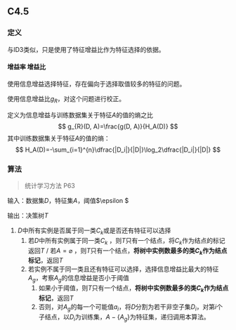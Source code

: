 ## C4.5

### 定义

与ID3类似，只是使用了特征增益比作为特征选择的依据。

#### 增益率 增益比

使用信息增益选择特征，存在偏向于选择取值较多的特征的问题。

使用信息增益比$g_R$，对这个问题进行校正。

定义为信息增益与训练数据集关于特征$A$的值的熵之比
$$
g_{R}(D, A)=\frac{g(D, A)}{H_A(D)}
$$
其中训练数据集关于特征$A$的值的熵：
$$
H_A(D)=-\sum_{i=1}^{n}\dfrac{|D_i|}{|D|}\log_2\dfrac{|D_i|}{|D|}
$$

### 算法

> 统计学习方法 P63

输入：数据集$D$，特征集$A$，阈值$\epsilon $

输出：决策树$T$

1. $D$中所有实例是否属于同一类​$C_k$或是否还有特征可以选择
   1. 若$D$中所有实例属于同一类$C_k$ ，则$T$只有一个结点，将$C_k$作为结点的标记返回$T$      /      若$A=\varnothing$ ，则$T$只有一个结点，**将树中实例数最多的类$C_k$作为结点标记**，返回$T$
   2. 若实例不属于同一类且还有特征可以选择，选择信息增益比最大的特征$A_g$，考察$A_g$的信息增益是否小于阈值
      1. 如果小于阈值，则$T$只有一个结点，**将树中实例数最多的类$C_k$作为结点标记**，返回$T$
      2. 否则，对$A_g$的每一个可能值$a_i$，将$D$分割为若干非空子集$D_i$，对第$i$个子结点，以$D_i$为训练集，$A-\{A_g\}$为特征集，递归调用本算法。